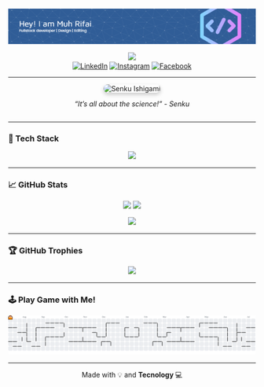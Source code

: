 <!-- Header Image -->
![RFI21](/img/github3.png)

<div align="center">
  <img height="150" src="https://media.giphy.com/media/M9gbBd9nbDrOTu1Mqx/giphy.gif"  />
</div>

<div align="center">
  <a href="#"><img src="https://img.shields.io/static/v1?message=LinkedIn&logo=linkedin&label=&color=0077B5&logoColor=white&style=for-the-badge" alt="LinkedIn" /></a>
  <a href="#"><img src="https://img.shields.io/static/v1?message=Instagram&logo=instagram&label=&color=E4405F&logoColor=white&style=for-the-badge" alt="Instagram" /></a>
  <a href="#"><img src="https://img.shields.io/static/v1?message=Facebook&logo=facebook&label=&color=1877F2&logoColor=white&style=for-the-badge" alt="Facebook" /></a>
</div>

---
<div style="display: flex; align-items: center; justify-content: center; gap: 40px; flex-wrap: nowrap;">



  <!-- GIF kanan -->
  <div align="center" style="flex: 0 0 250px; text-align: center;">
    <img  src="https://media1.tenor.com/m/eXf-VxzSeXcAAAAC/dr-stone-senku.gif" alt="Senku Ishigami" height="220" style="border-radius: 12px; box-shadow: 0 4px 8px rgba(0,0,0,0.2);" />
    <p><em>“It’s all about the science!” - Senku</em></p>
  </div>

</div>



---


### 🧠 Tech Stack

<p align="center">
  <img src="https://skillicons.dev/icons?i=html,css,js,php,python,java,bootstrap,django,flask,laravel,jquery,nginx,mongodb,mysql,docker,git,github,arduino,figma,photoshop" />

</p>

---

### 📈 GitHub Stats

<p align="center">
  <img src="https://github-readme-stats.vercel.app/api?username=RFI21&theme=gruvbox&show_icons=true&hide_border=false" height="170" />
  <img src="https://github-readme-stats.vercel.app/api/top-langs/?username=RFI21&theme=gruvbox&layout=compact&hide_border=false" height="170" />
</p>

<p align="center">
  <img src="https://streak-stats.demolab.com?user=RFI21&theme=gruvbox&hide_border=false" />
</p>

---

### 🏆 GitHub Trophies

<p align="center">
  <img src="https://github-profile-trophy.vercel.app/?username=RFI21&theme=gruvbox&no-frame=false&no-bg=true&margin-w=4" />
</p>

---

### 🕹️ Play Game with Me!

<picture>
  <source media="(prefers-color-scheme: dark)" srcset="https://raw.githubusercontent.com/RFI21/RFI21/output/pacman-contribution-graph-dark.svg">
  <source media="(prefers-color-scheme: light)" srcset="https://raw.githubusercontent.com/RFI21/RFI21/output/pacman-contribution-graph.svg">
  <img alt="pacman contribution graph" src="https://raw.githubusercontent.com/RFI21/RFI21/output/pacman-contribution-graph.svg">
</picture>

---
<p align="center">Made with 💡 and <strong>Tecnology </strong>💻</p>



